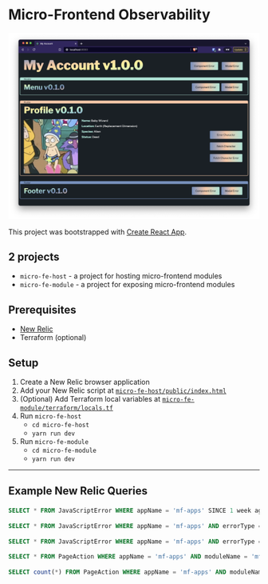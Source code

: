 # Micro-Frontend Observability

![](./screenshot.png)

This project was bootstrapped with [Create React App](https://github.com/facebook/create-react-app).

## 2 projects

- `micro-fe-host` - a project for hosting micro-frontend modules
- `micro-fe-module` - a project for exposing micro-frontend modules

## Prerequisites

- [New Relic](https://one.newrelic.com/)
- Terraform (optional)

## Setup

1. Create a New Relic browser application
2. Add your New Relic script at [`micro-fe-host/public/index.html`](./micro-fe-host/public/index.html#L31)
3. (Optional) Add Terraform local variables at [`micro-fe-module/terraform/locals.tf`](./micro-fe-module/terraform/locals.tf)
4. Run `micro-fe-host`
   - `cd micro-fe-host`
   - `yarn run dev`
5. Run `micro-fe-module`
   - `cd micro-fe-module`
   - `yarn run dev`

---

## Example New Relic Queries</summary>

```sql
SELECT * FROM JavaScriptError WHERE appName = 'mf-apps' SINCE 1 week ago
```

```sql
SELECT * FROM JavaScriptError WHERE appName = 'mf-apps' AND errorType = 'ErrorBoundary' SINCE 1 week ago
```

```sql
SELECT * FROM JavaScriptError WHERE appName = 'mf-apps' AND errorType = 'ErrorBoundary' AND componentSource = 'Header' SINCE 1 week ago
```

```sql
SELECT * FROM PageAction WHERE appName = 'mf-apps' AND moduleName = 'mfe-app-module' AND componentSource = 'Header' SINCE 1 week ago
```

```sql
SELECT count(*) FROM PageAction WHERE appName = 'mf-apps' AND moduleName = 'mfe-app-module' AND componentSource = 'Header' SINCE 1 week ago
```
